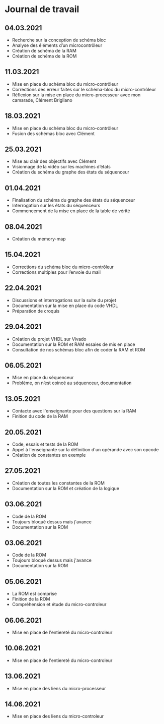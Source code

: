 # Journal de travail

## 04.03.2021
- Recherche sur la conception de schéma bloc
- Analyse des éléments d’un microcontrôleur
- Création de schéma de la RAM
- Création de schéma de la ROM

## 11.03.2021
- Mise en place du schéma bloc du micro-contrôleur
- Corrections des erreur faites sur le schéma-bloc du micro-contrôleur
- Réflexion sur la mise en place du micro-processeur avec mon camarade, Clément Brigliano

## 18.03.2021
- Mise en place du schéma bloc du micro-contrôleur
- Fusion des schémas bloc avec Clément

## 25.03.2021
- Mise au clair des objectifs avec Clément
- Visionnage de la vidéo sur les machines d’états
- Création du schéma du graphe des états du séquenceur

## 01.04.2021
- Finalisation du schéma du graphe des états du séquenceur
- Interrogation sur les états du séquenceurs
- Commencement de la mise en place de la table de vérité

## 08.04.2021
- Création du memory-map

## 15.04.2021
- Corrections du schéma bloc du micro-contrôleur
- Corrections multiples pour l’envoie du mail

## 22.04.2021
- Discussions et interrogations sur la suite du projet
- Documentation sur la mise en place du code VHDL
- Préparation de croquis 

## 29.04.2021
- Création du projet VHDL sur Vivado
- Documentation sur la ROM et RAM essaies de mis en place
- Consultation de nos schémas bloc afin de coder la RAM et ROM

## 06.05.2021
- Mise en place du séquenceur
- Problème, on n’est coincé au séquenceur, documentation

## 13.05.2021
- Contacte avec l'enseignante pour des questions sur la RAM
- Finition du code de la RAM

## 20.05.2021
- Code, essais et tests de la ROM
- Appel à l'enseignante sur la définition d'un opérande avec son opcode
- Création de constantes en exemple

## 27.05.2021
- Création de toutes les constantes de la ROM
- Documentation sur la ROM et création de la logique

## 03.06.2021
- Code de la ROM
- Toujours bloqué dessus mais j'avance
- Documentation sur la ROM

## 03.06.2021
- Code de la ROM
- Toujours bloqué dessus mais j'avance
- Documentation sur la ROM

## 05.06.2021
- La ROM est comprise
- Finition de la ROM
- Compréhension et étude du micro-controleur

## 06.06.2021
- Mise en place de l'entiereté du micro-controleur

## 10.06.2021
- Mise en place de l'entiereté du micro-controleur

## 13.06.2021
- Mise en place des liens du micro-processeur

## 14.06.2021
- Mise en place des liens du micro-controleur